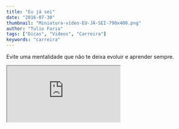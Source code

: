 ```yaml
---
title: "Eu já sei"
date: "2016-07-30"
thumbnail: "Miniatura-vídeo-EU-JÁ-SEI-790x400.png"
author: "Tulio Faria"
tags: ["Dicas", "Videos", "Carreira"]
keywords: "carreira"
---
```



Evite uma mentalidade que não te deixa evoluir e aprender sempre. 


<div class="embed-responsive embed-responsive-16by9"> 
<iframe class="embed-responsive-item" src="https://www.youtube.com/embed/eNVCYzdiirk" allowfullscreen></iframe> 
</div>